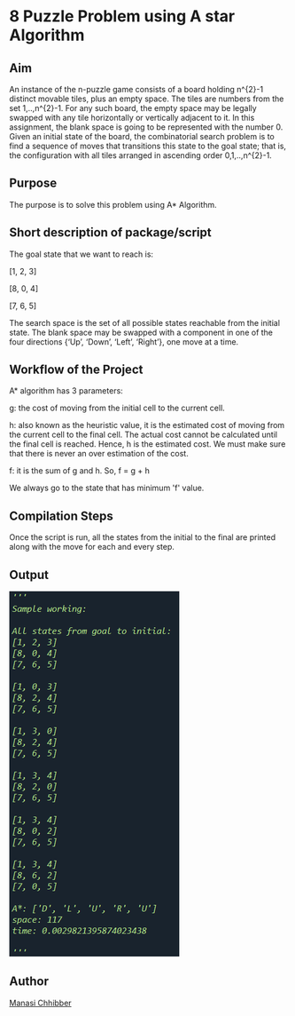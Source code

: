 # 8 Puzzle Problem using A star Algorithm

## Aim

An instance of the n-puzzle game consists of a board holding n^{2}-1 distinct movable tiles, plus an empty space. The tiles are numbers from the set 1,..,n^{2}-1. For any such board, the empty space may be legally swapped with any tile horizontally or vertically adjacent to it. In this assignment, the blank space is going to be represented with the number 0. Given an initial state of the board, the combinatorial search problem is to find a sequence of moves that transitions this state to the goal state; that is, the configuration with all tiles arranged in ascending order 0,1,..,n^{2}-1.

## Purpose

The purpose is to solve this problem using A\* Algorithm.

## Short description of package/script

The goal state that we want to reach is:

[1, 2, 3]

[8, 0, 4]

[7, 6, 5]

The search space is the set of all possible states reachable from the initial state. The blank space may be swapped with a component in one of the four directions {‘Up’, ‘Down’, ‘Left’, ‘Right’}, one move at a time.

## Workflow of the Project

A\* algorithm has 3 parameters:

g: the cost of moving from the initial cell to the current cell.

h: also known as the heuristic value, it is the estimated cost of moving from the current cell to the final cell. The actual cost cannot be calculated until the final cell is reached. Hence, h is the estimated cost. We must make sure that there is never an over estimation of the cost.

f: it is the sum of g and h. So, f = g + h

We always go to the state that has minimum 'f' value.

## Compilation Steps

Once the script is run, all the states from the initial to the final are printed along with the move for each and every step.

## Output

<img src="../8 Puzzle Problem using A star Algorithm/Images/ss.png">

## Author

[Manasi Chhibber](https://github.com/Manasi2001)
